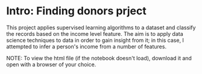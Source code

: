 # Intro: Finding donors prject
This project applies supervised learning algorithms to a dataset and classify the records based on the income level feature.
The aim is to apply data science techniques to data in order to gain insight from it; in this case, I attempted to infer a person's income from a number of features.


NOTE: To view the html file (if the notebook doesn't load), download it and open with a browser of your choice.
